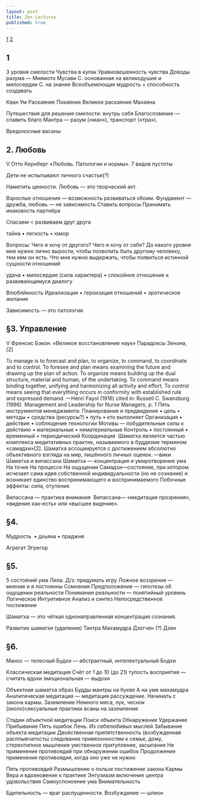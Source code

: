 ```yaml
---
layout: post
title: Zen Lectures
published: true
---
```


[1](#1) 
[2](#2-любовь)  

## 1
3 уровня смелости
Чувства в кулак
Уравновешенность чувства
Доводы разума — Миямото Мусави
С. основанная на великодушие и милосердии
С. на знание
Всеобъемлющая мудрость + способность создавать

Кван Ум
Раскаяние
Покаяние
Великое раскаяние Махаяна

Путешествия для решения смелости: внутрь себя
Благословение — славить благо
Мантра — разум («ман»), транспорт («тра»).

Вредоносные васаны


## 2. Любовь

V  Отто Кернберг «Любовь. Патологии и нормы».
7 видов пустоты

Дети не испытывают личного счастья(?)

Наметить ценности.
Любовь — это творческий акт.

Взрослые отношения — возможность развиваться обоим.
Фундамент — дружба, любовь — не зависимость
Ставить вопросы
Принимать инаковость партнёра

Спасаем < развиваем друг друга

тайна • легкость • юмор

Вопросы:
Чего я хочу от другого? Чего я хочу от себя?
До какого уровня мне нужно лично вырости, чтобы позволить быть другому человеку, тем кем он есть.
Что мне нужно выдержать, чтобы появиться истинной сущности отношений

удача • милосердие (сила характера) • спокойное отношение к развивающемуся диалогу

Влюблйнность
Идеализация • героизация отношений • эротическое желание

Зависимость — это патология


## §3. Управление

V Френсис Бэкон.  «Великое восстановление наук» Парадоксы Зенона, [2]

To manage is to forecast and plan, to organize, to command, to coordinate and to control. 
To foresee and plan means examining the future and drawing up the plan of action. 
To organize means building up the dual structure, material and human, of the undertaking. 
To command means binding together, unifying and harmonizing all activity and effort. 
To control means seeing that everything occurs in conformity with established rule and expressed demand.
 —Henri Fayol (1916) cited in: Russell C. Swansburg (1996)  Management and Leadership for Nurse Managers, p. 1
Пять инструментов менеджмента:
Планирование и предвидение • цель • методы • средства (ресурсы?) • путь • кто выполняет
Организация • действие • соблюдение технологии
Мотивы — побудительные силы к действию • материальные • нематериальные
Контроль • постоянный • временный • периодический
Координация 
Шаматха является частью комплекса медитативных практик, называемого в буддизме термином «самадхи»[2].
Шаматха ассоциируется с достижением абсолютно объективного взгляда на мир, лишённого личных оценок. —вики
Шаматха и випассана 
Шаматха — концентрация и умиротворение ума
На точке
На процессе
На ощущении
Самадхи—состояние, при котором исчезает сама идея собственной индивидуальности (но не сознание) и возникает единство воспринимающего и воспринимаемого
Побочные эффекты: сила, отупение

Випассана — практика внимания 
Випассана— «медитация прозрения», «видение как-есть» или «высшее видение».


## §4.

Мудрость  • дхьяна • праджня

Агрегат
Эгрегор


## §5.
5 состояний ума
Лила. Д/з: придумать игру
Ложное воззрение — мнение и я постоянны
Сомнения
Предположение — гипотезы об ощущении реальности
Понимание реальности — понятийный уровень
Логическое
Интуитивное
Анализ и синтез
Непосредственное постижение

Шаматха — это чёткая однонаправленная концентрация сознания.

Развитие шаматхи (удаление)
Тантра
Махамудра
Дзогчен (?)
Дзен


## §6.

Манос — телесный
Будхи — абстрактный, интелектуальный
Бодхи

Классическая медитация
Счёт от 1 до 10 (до 21)
тупость восприятия — считать вдохи
эмоциональная — выдохи


Объектная шаматха
образ Будды
мантры на букве А
на уме
махамудра
Аналитическая медитация — медитация рассуждение. Начинать с закона кармы.
Заземление
Немного мяса, лук, чеснок
(около)сексуальные практики
асаны на заземление

Стадии объектной медитации
Поиск объекта
Обнаружение
Удержание
Прибывание
Пять ошибок
Лень. Из себялюбивых мыслей
Забывание объекта медитации
Двойственная припятственность (возбужденная расплывчатость)
следование привязонностям к семье, дому, стереотипное мышление 
умственное притупление, засыпание
Не применение противоядий при обнаружении ошибок
Продолжение применения противоядия, когда оно уже не нужно

Пять противоядий
Размышление о пользе постижение закона Кармы
Вера и вдохновение к практике
Энтузиазм включение центра удовольствия
Самоуспокоение ума
Внимательность

Бдительность — враг распущенности.
Возбуждение — шпион
 
